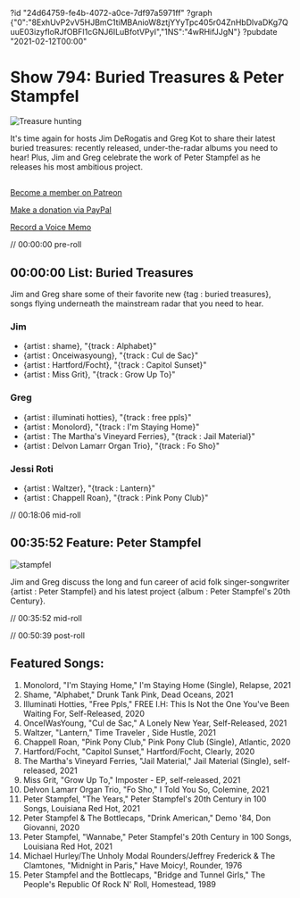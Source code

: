 ?id "24d64759-fe4b-4072-a0ce-7df97a5971ff"
?graph {"0":"8ExhUvP2vV5HJBmC1tiMBAnioW8ztjYYyTpc405r04ZnHbDlvaDKg7QuuE03izyfIoRJfOBFI1cGNJ6ILuBfotVPyI","1NS":"4wRHifJJgN"}
?pubdate "2021-02-12T00:00"
# Show 794: Buried Treasures & Peter Stampfel

![Treasure hunting](https://static.soundopinions.org/images/2021/treasure-hunt-2206089_1280.jpeg)

It's time again for hosts Jim DeRogatis and Greg Kot to share their latest buried treasures: recently released, under-the-radar albums you need to hear! Plus, Jim and Greg celebrate the work of Peter Stampfel as he releases his most ambitious project. 



## 

[Become a member on Patreon](https://www.patreon.com/soundopinions)

[Make a donation via PayPal](https://bit.ly/36zIhZK) 

[Record a Voice Memo](https://www.micdropp.com/studio/5febf006eba45/) 

// 00:00:00 pre-roll



## 00:00:00 List: Buried Treasures

Jim and Greg share some of their favorite new {tag : buried treasures}, songs flying underneath the mainstream radar that you need to hear.


### Jim

- {artist : shame}, "{track : Alphabet}"
- {artist : Onceiwasyoung}, "{track : Cul de Sac}"
- {artist : Hartford/Focht}, "{track : Capitol Sunset}"
- {artist : Miss Grit}, "{track : Grow Up To}"


### Greg

- {artist : illuminati hotties}, "{track : free ppls}"
- {artist : Monolord}, "{track : I'm Staying Home}"
- {artist : The Martha's Vineyard Ferries}, "{track : Jail Material}"
- {artist : Delvon Lamarr Organ Trio}, "{track : Fo Sho}"


### Jessi Roti

- {artist : Waltzer}, "{track : Lantern}"
- {artist : Chappell Roan}, "{track : Pink Pony Club}"

// 00:18:06 mid-roll



## 00:35:52 Feature: Peter Stampfel

![stampfel](https://static.soundopinions.org/images/2021/stamp.jpeg)

Jim and Greg discuss the long and fun career of acid folk singer-songwriter {artist : Peter Stampfel} and his latest project {album : Peter Stampfel's 20th Century}.

// 00:35:52 mid-roll

// 00:50:39 post-roll



## Featured Songs: 

1. Monolord, "I'm Staying Home," I'm Staying Home (Single), Relapse, 2021
2. Shame, "Alphabet," Drunk Tank Pink, Dead Oceans, 2021
3. Illuminati Hotties, "Free Ppls," FREE I.H: This Is Not the One You've Been Waiting For, Self-Released, 2020
4. OnceIWasYoung, "Cul de Sac," A Lonely New Year, Self-Released, 2021
5. Waltzer, "Lantern," Time Traveler , Side Hustle, 2021
6. Chappell Roan, "Pink Pony Club," Pink Pony Club (Single), Atlantic, 2020
7. Hartford/Focht, "Capitol Sunset," Hartford/Focht, Clearly, 2020
8. The Martha's Vineyard Ferries, "Jail Material," Jail Material (Single), self-released, 2021
9. Miss Grit, "Grow Up To," Imposter - EP, self-released, 2021
10. Delvon Lamarr Organ Trio, "Fo Sho," I Told You So, Colemine, 2021
11. Peter Stampfel, "The Years," Peter Stampfel's 20th Century in 100 Songs, Louisiana Red Hot, 2021
12. Peter Stampfel & The Bottlecaps, "Drink American," Demo '84, Don Giovanni, 2020
13. Peter Stampfel, "Wannabe," Peter Stampfel's 20th Century in 100 Songs, Louisiana Red Hot, 2021
14. Michael Hurley/The Unholy Modal Rounders/Jeffrey Frederick & The Clamtones, "Midnight in Paris," Have Moicy!, Rounder, 1976
15. Peter Stampfel and the Bottlecaps, "Bridge and Tunnel Girls," The People's Republic Of Rock N' Roll, Homestead, 1989